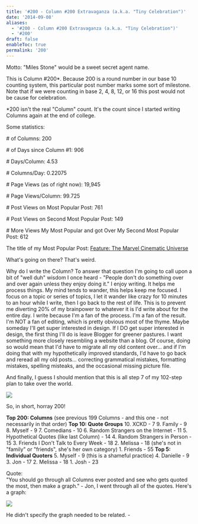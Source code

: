 ```yaml
---
title: '#200 - Column #200 Extravaganza (a.k.a. "Tiny Celebration")'
date: '2014-09-08'
aliases:
  - '#200 - Column #200 Extravaganza (a.k.a. "Tiny Celebration")'
  - '#200'
draft: false
enableToc: true
permalink: '200'
---
```


Motto: "Miles Stone" would be a sweet secret agent name.

  
This is Column \#200\*. Because 200 is a round number in our base 10 counting system, this particular post number marks some sort of milestone. Note that if we were counting in base 2, 4, 8, 12, or 16 this post would not be cause for celebration.

  
\*200 isn't the real "Column" count. It's the count since I started writing Columns again at the end of college. 

Some statistics:

  
\# of Columns: 200

\# of Days since Column #1: 906

\# Days/Column: 4.53

\# Columns/Day: 0.22075

\# Page Views (as of right now): 19,945

\# Page Views/Column: 99.725

\# Post Views on Most Popular Post: 761

\# Post Views on Second Most Popular Post: 149

\# More Views My Most Popular and got Over My Second Most Popular Post: 612  
  
The title of my Most Popular Post: [Feature: The Marvel Cinematic Universe](http://aarongilly.blogspot.com/2013/11/130-feature-marvel-cinematic-universe.html)  
  
What's going on there? That's weird.  

Why do I write the Column? To answer that question I'm going to call upon a bit of "well duh" wisdom I once heard - "People don't do something over and over again unless they enjoy doing it." I enjoy writing. It helps me process things. My mind tends to wander, this helps keep me focused. I focus on a topic or series of topics, I let it wander like crazy for 10 minutes to an hour while I write, then I go back to the rest of life. This is to prevent me diverting 20% of my brainpower to whatever it is I'd write about for the entire day. I write because I'm a fan of the process. I'm a fan of the result. I'm NOT a fan of editing, which is pretty obvious most of the thyme. Maybe someday I'll get super interested in design. If I DO get super interested in design, the first thing I'll do is leave Blogger for greener pastures. I want something more closely resembling a website than a blog. Of course, doing so would mean that I'd have to migrate all my old content over... and if I'm doing that with my hypothetically improved standards, I'd have to go back and reread all my old posts... correcting grammatical mistakes, formatting mistakes, spelling misteaks, and the occasional missing picture file.

  
And finally, I guess I should mention that this is all step 7 of my 102-step plan to take over the world.

  
[![](assets/200-1.jpg)](http://2.bp.blogspot.com/-vVU4IDT4Ez8/VA4nClMtxsI/AAAAAAABcxE/jQi30x2LCkk/s1600/%23200%2B-%2BPinky-and-the-Brain.jpg)

So, in short, horray 200!

  
**Top 200: Columns** (see previous 199 Columns - and this one - not necessarily in that order) **Top 10: Quote Groups** 10\. XCKD - 7 9\. Family - 9 8\. Myself - 9 7\. Comedians - 10 6\. Random Strangers on the Internet - 11 5\. Hypothetical Quotes (like last Column) - 14 4\. Random Strangers in Person - 15 3\. Friends I Don't Talk to Every Week - 18 2\. Melissa - 18 (she's not in "family" or "friends", she's her own category) 1\. Friends - 55 **Top 5: Individual Quoters** 5\. Myself - 9 (this is a shameful practice) 4\. Danielle - 9 3\. Jon - 17 2\. Melissa - 18 1\. Josh - 23

  
Quote:   
"You should go through all Columns ever posted and see who gets quoted the most, then make a graph." - Jon, I went through all of the quotes. Here's a graph:   

[![](assets/200-2.png)](http://1.bp.blogspot.com/-QLVWkURnLJg/VAt45u-TZiI/AAAAAAABcsw/g1OsGoZiskI/s1600/Screenshot%2B2014-09-06%2Bat%2B4.09.37%2BPM.png)

He didn't specify the graph needed to be related. -
